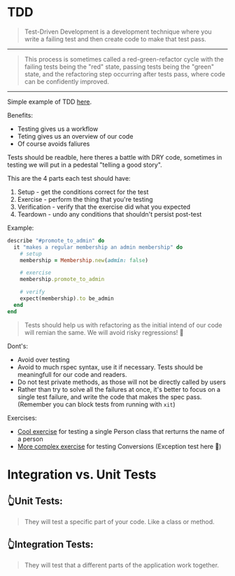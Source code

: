# TDD

> Test-Driven Development is a development technique where you write a failing test and then create code to make that test pass. 
--- 
> This process is sometimes called a red-green-refactor cycle with the failing tests being the "red" state, passing tests being the "green" state, and the refactoring step occurring after tests pass, where code can be confidently improved.
---

Simple example of TDD [here](https://github.com/daniel-enqz/ruby-corners-100/blob/master/TDD/lib/example-1.rb).

Benefits:
- Testing gives us a workflow
- Teting gives us an overview of our code
- Of course avoids faliures

Tests should be readble, here theres a battle with DRY code, sometimes in testing we will put in a pedestal "telling a good story".

This are the 4 parts each test should have:

1. Setup - get the conditions correct for the test
2. Exercise - perform the thing that you're testing
3. Verification - verify that the exercise did what you expected
4. Teardown - undo any conditions that shouldn't persist post-test

Example: 

```ruby
describe "#promote_to_admin" do
  it "makes a regular membership an admin membership" do
    # setup
    membership = Membership.new(admin: false)

    # exercise
    membership.promote_to_admin

    # verify
    expect(membership).to be_admin
  end
end
```

> Tests should help us with refactoring as the initial intend of our code will remian the same. We will avoid risky regressions! 💪

Dont's:
- Avoid over testing
- Avoid to much rspec syntax, use it if necessary. Tests should be meaningfull for our code and readers.
- Do not test private methods, as those will not be directly called by users
- Rather than try to solve all the failures at once, it's better to focus on a single test failure, and write the code that makes the spec pass. (Remember you can block tests from running with `xit`)

Exercises:
- [Cool exercise](https://github.com/daniel-enqz/ruby-corners-100/blob/master/TDD/lib/ex-1.rb) for testing a single Person class that rerturns the name of a person
- [More complex exercise](https://github.com/daniel-enqz/ruby-corners-100/blob/master/TDD/lib/ex-2.rb) for testing Conversions (Exception test here 👀)

# Integration vs. Unit Tests
## 👆Unit Tests:
> They will test a specific part of your code. Like a class or method.

## 👆Integration Tests:
> They will test that a different parts of the application work together.



